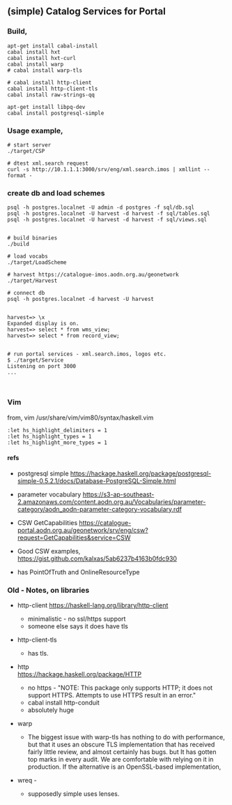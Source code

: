 
## (simple) Catalog Services for Portal


### Build,

```
apt-get install cabal-install
cabal install hxt
cabal install hxt-curl
cabal install warp
# cabal install warp-tls

# cabal install http-client
cabal install http-client-tls
cabal install raw-strings-qq

apt-get install libpq-dev
cabal install postgresql-simple

```

### Usage example,

```
# start server
./target/CSP

# dtest xml.search request
curl -s http://10.1.1.1:3000/srv/eng/xml.search.imos | xmllint --format -
```


### create db and load schemes
```
psql -h postgres.localnet -U admin -d postgres -f sql/db.sql
psql -h postgres.localnet -U harvest -d harvest -f sql/tables.sql
psql -h postgres.localnet -U harvest -d harvest -f sql/views.sql


# build binaries
./build

# load vocabs
./target/LoadScheme

# harvest https://catalogue-imos.aodn.org.au/geonetwork
./target/Harvest

# connect db
psql -h postgres.localnet -d harvest -U harvest


harvest=> \x 
Expanded display is on.
harvest=> select * from wms_view; 
harvest=> select * from record_view; 


# run portal services - xml.search.imos, logos etc.
$ ./target/Service 
Listening on port 3000
...



```


### Vim

from, vim /usr/share/vim/vim80/syntax/haskell.vim

```
:let hs_highlight_delimiters = 1
:let hs_highlight_types = 1
:let hs_highlight_more_types = 1
```


#### refs


- postgresql simple
  https://hackage.haskell.org/package/postgresql-simple-0.5.2.1/docs/Database-PostgreSQL-Simple.html

- parameter vocabulary
  https://s3-ap-southeast-2.amazonaws.com/content.aodn.org.au/Vocabularies/parameter-category/aodn_aodn-parameter-category-vocabulary.rdf

- CSW GetCapabilities
  https://catalogue-portal.aodn.org.au/geonetwork/srv/eng/csw?request=GetCapabilities&service=CSW

- Good CSW examples,
  https://gist.github.com/kalxas/5ab6237b4163b0fdc930

- has PointOfTruth and OnlineResourceType 




### Old - Notes, on libraries

- http-client 
  https://haskell-lang.org/library/http-client 
  - minimalistic - no ssl/https support
  - someone else says it does have tls 

- http-client-tls
  - has tls. 

- http    
  https://hackage.haskell.org/package/HTTP 
  - no https - "NOTE: This package only supports HTTP; it does not support HTTPS. Attempts to use HTTPS result in an error."
  - cabal install http-conduit 
  - absolutely huge


- warp
  - The biggest issue with warp-tls has nothing to do with performance, but that it uses an obscure TLS implementation that has received fairly little review, and almost certainly has bugs.  but It has gotten top marks in every audit. We are comfortable with relying on it in production. If the alternative is an OpenSSL-based implementation,

- wreq - 
  - supposedly simple uses lenses.




